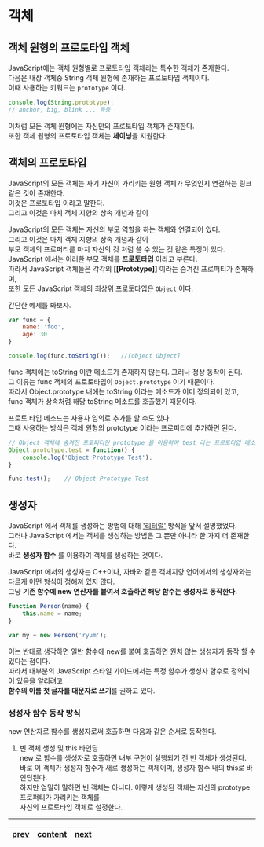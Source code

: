 # 객체

## 객체 원형의 프로토타입 객체
JavaScript에는 객체 원형별로 프로토타입 객체라는 특수한 객체가 존재한다.  
다음은 내장 객체중 String 객체 원형에 존재하는 프로토타입 객체이다.  
이때 사용하는 키워드는 `prototype` 이다.

```js
console.log(String.prototype);
// anchor, big, blink ... 등등
```

이처럼 모든 객체 원형에는 자신만의 프로토타입 객체가 존재한다.  
또한 객체 원형의 프로토타입 객체는 **체이닝**을 지원한다.

## 객체의 프로토타입
JavaScript의 모든 객체는 자기 자신이 가리키는 원형 객체가 무엇인지 연결하는 링크 같은 것이 존재한다.  
이것은 프로토타입 이라고 말한다.  
그리고 이것은 마치 객체 지향의 상속 개념과 같이 

JavaScript의 모든 객체는 자신의 부모 역할을 하는 객체와 연결되어 있다.  
그리고 이것은 마치 객체 지향의 상속 개념과 같이  
부모 객체의 프로퍼티를 마치 자신의 것 처럼 쓸 수 있는 것 같은 특징이 있다.  
JavaScript 에서는 이러한 부모 객체를 **프로토타입** 이라고 부른다.  
따라서 JavaScript 객체들은 각각의 **[[Prototype]]** 이라는 숨겨진 프로퍼티가 존재하며,  
또한 모든 JavaScript 객체의 최상위 프로토타입은 `Object` 이다.

간단한 예제를 봐보자.

```js
var func = {
	name: 'foo',
	age: 30
}

console.log(func.toString());	//[object Object]
```

func 객체에는 toString 이란 메소드가 존재하지 않는다. 그러나 정상 동작이 된다.  
그 이유는 func 객체의 프로토타입이 `Object.prototype` 이기 때문이다.  
따라서 Object.prototype 내에는 toString 이라는 메소드가 이미 정의되어 있고,  
func 객체가 상속처럼 해당 toString 메소드를 호출했기 때문이다.

프로토 타입 메소드는 사용자 임의로 추가를 할 수도 있다.  
그때 사용하는 방식은 객체 원형의 prototype 이라는 프로퍼티에 추가하면 된다.

```js
// Object 객체에 숨겨진 프로퍼티인 prototype 을 이용하여 test 라는 프로토타입 메소드를 추가
Object.prototype.test = function() {
	console.log('Object Prototype Test');
}

func.test();	// Object Prototype Test
```

## 생성자
JavaScript 에서 객체를 생성하는 방법에 대해 ['리터럴'](./04-datastructure.ko-KR.md#object) 방식을 앞서 설명했었다.  
그러나 JavaScript 에서는 객체를 생성하는 방법은 그 뿐만 아니라 한 가지 더 존재한다.  
바로 **생성자 함수** 를 이용하여 객체를 생성하는 것이다.

JavaScript 에서의 생성자는 C++이나, 자바와 같은 객체지향 언어에서의 생성자와는 다르게 어떤 형식이 정해져 있지 않다.  
그냥 **기존 함수에 new 연산자를 붙여서 호출하면 해당 함수는 생성자로 동작한다.**

```js
function Person(name) {
	this.name = name;
}

var my = new Person('ryum');
```

이는 반대로 생각하면 일반 함수에 new를 붙여 호출하면 원치 않는 생성자가 동작 할 수 있다는 점이다.  
따라서 대부분의 JavaScript 스타일 가이드에서는 특정 함수가 생성자 함수로 정의되어 있음을 알리려고  
**함수의 이름 첫 글자를 대문자로 쓰기**를 권하고 있다.

### 생성자 함수 동작 방식
new 연산자로 함수를 생성자로써 호출하면 다음과 같은 순서로 동작한다.

1. 빈 객체 생성 및 this 바인딩  
new 로 함수를 생성자로 호출하면 내부 구현이 실행되기 전 빈 객체가 생성된다.  
바로 이 객체가 생성자 함수가 새로 생성하는 객체이며, 생성자 함수 내의 this로 바인딩된다.  
하지만 엄밀히 말하면 빈 객체는 아니다. 이렇게 생성된 객체는 자신의 prototype 프로퍼티가 가리키는 객체를  
자신의 프로토타입 객체로 설정한다.


---
|[prev](./08-function.ko-KR.md)|[content](./00-contents.ko-KR.md)|[next](./10-this.ko-KR.md)|
|:--:|:--:|:--:|